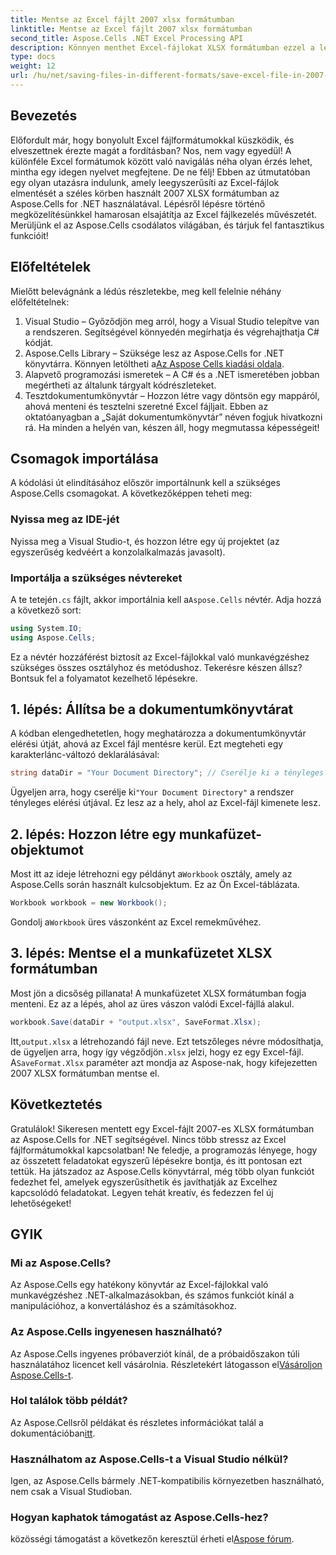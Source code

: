 ```yaml
---
title: Mentse az Excel fájlt 2007 xlsx formátumban
linktitle: Mentse az Excel fájlt 2007 xlsx formátumban
second_title: Aspose.Cells .NET Excel Processing API
description: Könnyen menthet Excel-fájlokat XLSX formátumban ezzel a lépésenkénti útmutatóval az Aspose.Cells for .NET használatával. Mester Excel manipuláció.
type: docs
weight: 12
url: /hu/net/saving-files-in-different-formats/save-excel-file-in-2007-xlsx-format/
---
```

## Bevezetés
Előfordult már, hogy bonyolult Excel fájlformátumokkal küszködik, és elveszettnek érezte magát a fordításban? Nos, nem vagy egyedül! A különféle Excel formátumok között való navigálás néha olyan érzés lehet, mintha egy idegen nyelvet megfejtene. De ne félj! Ebben az útmutatóban egy olyan utazásra indulunk, amely leegyszerűsíti az Excel-fájlok elmentését a széles körben használt 2007 XLSX formátumban az Aspose.Cells for .NET használatával. Lépésről lépésre történő megközelítésünkkel hamarosan elsajátítja az Excel fájlkezelés művészetét. Merüljünk el az Aspose.Cells csodálatos világában, és tárjuk fel fantasztikus funkcióit!
## Előfeltételek
Mielőtt belevágnánk a lédús részletekbe, meg kell felelnie néhány előfeltételnek:
1. Visual Studio – Győződjön meg arról, hogy a Visual Studio telepítve van a rendszeren. Segítségével könnyedén megírhatja és végrehajthatja C# kódját.
2. Aspose.Cells Library – Szüksége lesz az Aspose.Cells for .NET könyvtárra. Könnyen letöltheti a[Az Aspose Cells kiadási oldala](https://releases.aspose.com/cells/net/).
3. Alapvető programozási ismeretek – A C# és a .NET ismeretében jobban megértheti az általunk tárgyalt kódrészleteket.
4. Tesztdokumentumkönyvtár – Hozzon létre vagy döntsön egy mappáról, ahová menteni és tesztelni szeretné Excel fájljait. Ebben az oktatóanyagban a „Saját dokumentumkönyvtár” néven fogjuk hivatkozni rá.
Ha minden a helyén van, készen áll, hogy megmutassa képességeit!
## Csomagok importálása
A kódolási út elindításához először importálnunk kell a szükséges Aspose.Cells csomagokat. A következőképpen teheti meg:
### Nyissa meg az IDE-jét
Nyissa meg a Visual Studio-t, és hozzon létre egy új projektet (az egyszerűség kedvéért a konzolalkalmazás javasolt).
### Importálja a szükséges névtereket
 A te tetején`.cs` fájlt, akkor importálnia kell a`Aspose.Cells` névtér. Adja hozzá a következő sort:
```csharp
using System.IO;
using Aspose.Cells;
```
Ez a névtér hozzáférést biztosít az Excel-fájlokkal való munkavégzéshez szükséges összes osztályhoz és metódushoz.
Tekerésre készen állsz? Bontsuk fel a folyamatot kezelhető lépésekre.
## 1. lépés: Állítsa be a dokumentumkönyvtárat
A kódban elengedhetetlen, hogy meghatározza a dokumentumkönyvtár elérési útját, ahová az Excel fájl mentésre kerül. Ezt megteheti egy karakterlánc-változó deklarálásával:
```csharp
string dataDir = "Your Document Directory"; // Cserélje ki a tényleges útvonalat
```
 Ügyeljen arra, hogy cserélje ki`"Your Document Directory"` a rendszer tényleges elérési útjával. Ez lesz az a hely, ahol az Excel-fájl kimenete lesz.
## 2. lépés: Hozzon létre egy munkafüzet-objektumot
 Most itt az ideje létrehozni egy példányt a`Workbook` osztály, amely az Aspose.Cells során használt kulcsobjektum. Ez az Ön Excel-táblázata.
```csharp
Workbook workbook = new Workbook();
```
 Gondolj a`Workbook` üres vászonként az Excel remekművéhez.
## 3. lépés: Mentse el a munkafüzetet XLSX formátumban
Most jön a dicsőség pillanata! A munkafüzetet XLSX formátumban fogja menteni. Ez az a lépés, ahol az üres vászon valódi Excel-fájllá alakul.
```csharp
workbook.Save(dataDir + "output.xlsx", SaveFormat.Xlsx);
```
 Itt,`output.xlsx` a létrehozandó fájl neve. Ezt tetszőleges névre módosíthatja, de ügyeljen arra, hogy így végződjön`.xlsx` jelzi, hogy ez egy Excel-fájl. A`SaveFormat.Xlsx` paraméter azt mondja az Aspose-nak, hogy kifejezetten 2007 XLSX formátumban mentse el.
## Következtetés
Gratulálok! Sikeresen mentett egy Excel-fájlt 2007-es XLSX formátumban az Aspose.Cells for .NET segítségével. Nincs több stressz az Excel fájlformátumokkal kapcsolatban! Ne feledje, a programozás lényege, hogy az összetett feladatokat egyszerű lépésekre bontja, és itt pontosan ezt tettük. Ha játszadoz az Aspose.Cells könyvtárral, még több olyan funkciót fedezhet fel, amelyek egyszerűsíthetik és javíthatják az Excelhez kapcsolódó feladatokat. Legyen tehát kreatív, és fedezzen fel új lehetőségeket! 
## GYIK
### Mi az Aspose.Cells?
Az Aspose.Cells egy hatékony könyvtár az Excel-fájlokkal való munkavégzéshez .NET-alkalmazásokban, és számos funkciót kínál a manipulációhoz, a konvertáláshoz és a számításokhoz.
### Az Aspose.Cells ingyenesen használható?
 Az Aspose.Cells ingyenes próbaverziót kínál, de a próbaidőszakon túli használatához licencet kell vásárolnia. Részletekért látogasson el[Vásároljon Aspose.Cells-t](https://purchase.aspose.com/buy).
### Hol találok több példát?
 Az Aspose.Cellsről példákat és részletes információkat talál a dokumentációban[itt](https://reference.aspose.com/cells/net/).
### Használhatom az Aspose.Cells-t a Visual Studio nélkül?
Igen, az Aspose.Cells bármely .NET-kompatibilis környezetben használható, nem csak a Visual Studioban.
### Hogyan kaphatok támogatást az Aspose.Cells-hez?
 közösségi támogatást a következőn keresztül érheti el[Aspose fórum](https://forum.aspose.com/c/cells/9).
